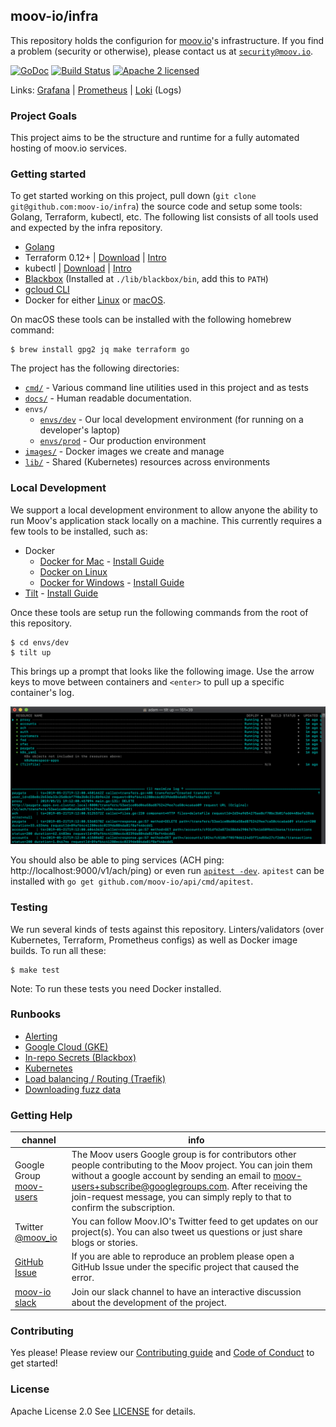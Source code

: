 ## moov-io/infra

This repository holds the configurion for [moov.io](https://github.com/moov-io)'s infrastructure. If you find a problem (security or otherwise), please contact us at [`security@moov.io`](mailto:security@moov.io).

[![GoDoc](https://godoc.org/github.com/moov-io/infra?status.svg)](https://godoc.org/github.com/moov-io/infra)
[![Build Status](https://travis-ci.com/moov-io/infra.svg?branch=master)](https://travis-ci.com/moov-io/infra)
[![Apache 2 licensed](https://img.shields.io/badge/license-Apache2-blue.svg)](https://raw.githubusercontent.com/moov-io/infra/master/LICENSE)

Links: [Grafana](https://infra.moov.io/grafana/) | [Prometheus](https://infra.moov.io/prometheus/) | [Loki](https://infra.moov.io/grafana/explore) (Logs)

### Project Goals

This project aims to be the structure and runtime for a fully automated hosting of moov.io services.

### Getting started

To get started working on this project, pull down (`git clone git@github.com:moov-io/infra`) the source code and setup some tools: Golang, Terraform, kubectl, etc. The following list consists of all tools used and expected by the infra repository.

- [Golang](https://golang.org/dl)
- Terraform 0.12+ | [Download](https://www.terraform.io/downloads.html) | [Intro](https://www.terraform.io/intro/index.html)
- kubectl | [Download](https://kubernetes.io/docs/tasks/tools/install-kubectl/) | [Intro](https://www.digitalocean.com/community/tutorials/an-introduction-to-kubernetes)
- [Blackbox](https://github.com/StackExchange/blackbox#blackbox-) (Installed at `./lib/blackbox/bin`, add this to `PATH`)
- [gcloud CLI](docs/google-cloud.md)
- Docker for either [Linux](https://docs.docker.com/install/linux/docker-ce/ubuntu/) or [macOS](https://docs.docker.com/docker-for-mac/install/).

On macOS these tools can be installed with the following homebrew command:

```
$ brew install gpg2 jq make terraform go
```

The project has the following directories:

- [`cmd/`](https://github.com/moov-io/infra/tree/master/cmd) - Various command line utilities used in this project and as tests
- [`docs/`](https://github.com/moov-io/infra/tree/master/docs) - Human readable documentation.
- `envs/`
  - [`envs/dev`](https://github.com/moov-io/infra/tree/master/envs/dev) - Our local development environment (for running on a developer's laptop)
  - [`envs/prod`](https://github.com/moov-io/infra/tree/master/envs/prod) - Our production environment
- [`images/`](https://github.com/moov-io/infra/tree/master/images) - Docker images we create and manage
- [`lib/`](https://github.com/moov-io/infra/tree/master/lib) - Shared (Kubernetes) resources across environments

### Local Development

We support a local development environment to allow anyone the ability to run Moov's application stack locally on a machine. This currently requires a few tools to be installed, such as:

- Docker
  - [Docker for Mac](https://docs.docker.com/docker-for-mac/) - [Install Guide](https://docs.docker.com/docker-for-mac/install/)
  - [Docker on Linux](https://docs.docker.com/install/)
  - [Docker for Windows](https://docs.docker.com/docker-for-windows/) - [Install Guide](https://docs.docker.com/docker-for-windows/install/)
- [Tilt](https://tilt.dev/) - [Install Guide](https://docs.tilt.dev/install.html)

Once these tools are setup run the following commands from the root of this repository.

```
$ cd envs/dev
$ tilt up
```

This brings up a prompt that looks like the following image. Use the arrow keys to move between containers and `<enter>` to pull up a specific container's log.

![](docs/images/tilt.png)

You should also be able to ping services (ACH ping: http://localhost:9000/v1/ach/ping) or even run [`apitest -dev`](https://github.com/moov-io/api/tree/master/cmd/apitest). `apitest` can be installed with `go get github.com/moov-io/api/cmd/apitest`.

### Testing

We run several kinds of tests against this repository. Linters/validators (over Kubernetes, Terraform, Prometheus configs) as well as Docker image builds. To run all these:

```
$ make test
```

Note: To run these tests you need Docker installed.

### Runbooks

- [Alerting](docs/alerts.md)
- [Google Cloud (GKE)](docs/google-cloud.md)
- [In-repo Secrets (Blackbox)](docs/secrets.md)
- [Kubernetes](docs/kubernetes.md)
- [Load balancing / Routing (Traefik)](docs/traefik.md)
- [Downloading fuzz data](docs/fuzzing.md)

### Getting Help

 channel | info
 ------- | -------
 Google Group [moov-users](https://groups.google.com/forum/#!forum/moov-users)| The Moov users Google group is for contributors other people contributing to the Moov project. You can join them without a google account by sending an email to [moov-users+subscribe@googlegroups.com](mailto:moov-users+subscribe@googlegroups.com). After receiving the join-request message, you can simply reply to that to confirm the subscription.
Twitter [@moov_io](https://twitter.com/moov_io)	| You can follow Moov.IO's Twitter feed to get updates on our project(s). You can also tweet us questions or just share blogs or stories.
[GitHub Issue](https://github.com/moov-io) | If you are able to reproduce an problem please open a GitHub Issue under the specific project that caused the error.
[moov-io slack](http://moov-io.slack.com/) | Join our slack channel to have an interactive discussion about the development of the project.

### Contributing

Yes please! Please review our [Contributing guide](CONTRIBUTING.md) and [Code of Conduct](CODE_OF_CONDUCT.md) to get started!

### License

Apache License 2.0 See [LICENSE](LICENSE) for details.
